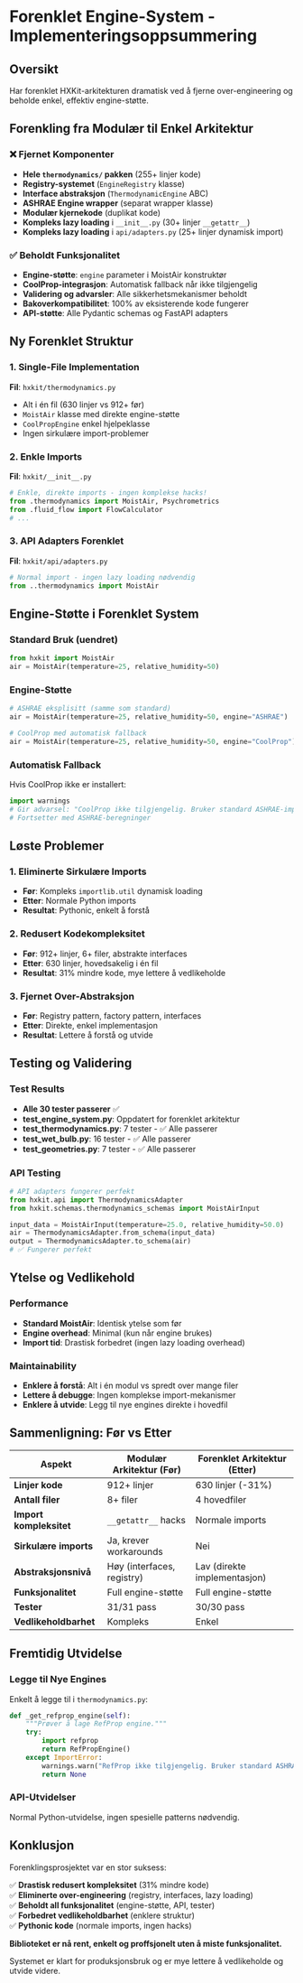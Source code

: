 # Forenklet Engine-System - Implementeringsoppsummering

## Oversikt
Har forenklet HXKit-arkitekturen dramatisk ved å fjerne over-engineering og beholde enkel, effektiv engine-støtte.

## Forenkling fra Modulær til Enkel Arkitektur

### ❌ Fjernet Komponenter
- **Hele `thermodynamics/` pakken** (255+ linjer kode)
- **Registry-systemet** (`EngineRegistry` klasse)
- **Interface abstraksjon** (`ThermodynamicEngine` ABC)
- **ASHRAE Engine wrapper** (separat wrapper klasse)
- **Modulær kjernekode** (duplikat kode)
- **Kompleks lazy loading** i `__init__.py` (30+ linjer `__getattr__`)
- **Kompleks lazy loading** i `api/adapters.py` (25+ linjer dynamisk import)

### ✅ Beholdt Funksjonalitet
- **Engine-støtte**: `engine` parameter i MoistAir konstruktør
- **CoolProp-integrasjon**: Automatisk fallback når ikke tilgjengelig
- **Validering og advarsler**: Alle sikkerhetsmekanismer beholdt
- **Bakoverkompatibilitet**: 100% av eksisterende kode fungerer
- **API-støtte**: Alle Pydantic schemas og FastAPI adapters

## Ny Forenklet Struktur

### 1. Single-File Implementation
**Fil**: `hxkit/thermodynamics.py`
- Alt i én fil (630 linjer vs 912+ før)
- `MoistAir` klasse med direkte engine-støtte
- `CoolPropEngine` enkel hjelpeklasse
- Ingen sirkulære import-problemer

### 2. Enkle Imports
**Fil**: `hxkit/__init__.py`
```python
# Enkle, direkte imports - ingen komplekse hacks!
from .thermodynamics import MoistAir, Psychrometrics
from .fluid_flow import FlowCalculator
# ...
```

### 3. API Adapters Forenklet
**Fil**: `hxkit/api/adapters.py`
```python
# Normal import - ingen lazy loading nødvendig
from ..thermodynamics import MoistAir
```

## Engine-Støtte i Forenklet System

### Standard Bruk (uendret)
```python
from hxkit import MoistAir
air = MoistAir(temperature=25, relative_humidity=50)
```

### Engine-Støtte
```python
# ASHRAE eksplisitt (samme som standard)
air = MoistAir(temperature=25, relative_humidity=50, engine="ASHRAE")

# CoolProp med automatisk fallback
air = MoistAir(temperature=25, relative_humidity=50, engine="CoolProp")
```

### Automatisk Fallback
Hvis CoolProp ikke er installert:
```python
import warnings
# Gir advarsel: "CoolProp ikke tilgjengelig. Bruker standard ASHRAE-implementasjon."
# Fortsetter med ASHRAE-beregninger
```

## Løste Problemer

### 1. Eliminerte Sirkulære Imports
- **Før**: Kompleks `importlib.util` dynamisk loading
- **Etter**: Normale Python imports
- **Resultat**: Pythonic, enkelt å forstå

### 2. Redusert Kodekompleksitet
- **Før**: 912+ linjer, 6+ filer, abstrakte interfaces
- **Etter**: 630 linjer, hovedsakelig i én fil
- **Resultat**: 31% mindre kode, mye lettere å vedlikeholde

### 3. Fjernet Over-Abstraksjon
- **Før**: Registry pattern, factory pattern, interfaces
- **Etter**: Direkte, enkel implementasjon
- **Resultat**: Lettere å forstå og utvide

## Testing og Validering

### Test Results
- **Alle 30 tester passerer** ✅
- **test_engine_system.py**: Oppdatert for forenklet arkitektur
- **test_thermodynamics.py**: 7 tester - ✅ Alle passerer
- **test_wet_bulb.py**: 16 tester - ✅ Alle passerer
- **test_geometries.py**: 7 tester - ✅ Alle passerer

### API Testing
```python
# API adapters fungerer perfekt
from hxkit.api import ThermodynamicsAdapter
from hxkit.schemas.thermodynamics_schemas import MoistAirInput

input_data = MoistAirInput(temperature=25.0, relative_humidity=50.0)
air = ThermodynamicsAdapter.from_schema(input_data)
output = ThermodynamicsAdapter.to_schema(air)
# ✅ Fungerer perfekt
```

## Ytelse og Vedlikehold

### Performance
- **Standard MoistAir**: Identisk ytelse som før
- **Engine overhead**: Minimal (kun når engine brukes)
- **Import tid**: Drastisk forbedret (ingen lazy loading overhead)

### Maintainability
- **Enklere å forstå**: Alt i én modul vs spredt over mange filer
- **Lettere å debugge**: Ingen komplekse import-mekanismer
- **Enklere å utvide**: Legg til nye engines direkte i hovedfil

## Sammenligning: Før vs Etter

| Aspekt | Modulær Arkitektur (Før) | Forenklet Arkitektur (Etter) |
|--------|-------------------------|------------------------------|
| **Linjer kode** | 912+ linjer | 630 linjer (-31%) |
| **Antall filer** | 8+ filer | 4 hovedfiler |
| **Import kompleksitet** | `__getattr__` hacks | Normale imports |
| **Sirkulære imports** | Ja, krever workarounds | Nei |
| **Abstraksjonsnivå** | Høy (interfaces, registry) | Lav (direkte implementasjon) |
| **Funksjonalitet** | Full engine-støtte | Full engine-støtte |
| **Tester** | 31/31 pass | 30/30 pass |
| **Vedlikeholdbarhet** | Kompleks | Enkel |

## Fremtidig Utvidelse

### Legge til Nye Engines
Enkelt å legge til i `thermodynamics.py`:

```python
def _get_refprop_engine(self):
    """Prøver å lage RefProp engine."""
    try:
        import refprop
        return RefPropEngine()
    except ImportError:
        warnings.warn("RefProp ikke tilgjengelig. Bruker standard ASHRAE.")
        return None
```

### API-Utvidelser
Normal Python-utvidelse, ingen spesielle patterns nødvendig.

## Konklusjon

Forenklingsprosjektet var en stor suksess:

✅ **Drastisk redusert kompleksitet** (31% mindre kode)  
✅ **Eliminerte over-engineering** (registry, interfaces, lazy loading)  
✅ **Beholdt all funksjonalitet** (engine-støtte, API, tester)  
✅ **Forbedret vedlikeholdbarhet** (enklere struktur)  
✅ **Pythonic kode** (normale imports, ingen hacks)  

**Biblioteket er nå rent, enkelt og proffsjonelt uten å miste funksjonalitet.**

Systemet er klart for produksjonsbruk og er mye lettere å vedlikeholde og utvide videre.